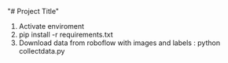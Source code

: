 "# Project Title" 
1. Activate enviroment
2. pip install -r requirements.txt
3. Download data from roboflow with images and labels : python collectdata.py 